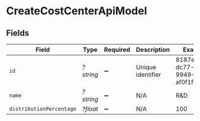 # CreateCostCenterApiModel


## Fields

| Field                                | Type                                 | Required                             | Description                          | Example                              |
| ------------------------------------ | ------------------------------------ | ------------------------------------ | ------------------------------------ | ------------------------------------ |
| `id`                                 | *?string*                            | :heavy_minus_sign:                   | Unique identifier                    | 8187e5da-dc77-475e-9949-af0f1fa4e4e3 |
| `name`                               | *?string*                            | :heavy_minus_sign:                   | N/A                                  | R&D                                  |
| `distributionPercentage`             | *?float*                             | :heavy_minus_sign:                   | N/A                                  | 100                                  |